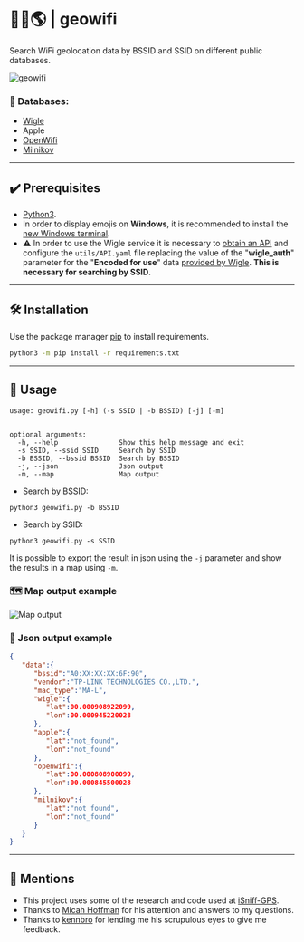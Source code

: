 
# 📡💘🌎 | geowifi  

Search WiFi geolocation data by BSSID and SSID on different public databases.

![geowifi](https://imgur.com/pKOkeI6.png)

### 💾 Databases:
- [Wigle](https://wigle.net/)
- Apple
- [OpenWifi](https://openwifi.su/)
- [Milnikov](https://www.mylnikov.org/)
---


## ✔️ Prerequisites
- [Python3](https://www.python.org/download/releases/3.0/).
- In order to display emojis on **Windows**, it is recommended to install the [new Windows terminal](https://www.microsoft.com/en-us/p/windows-terminal/9n0dx20hk701).
- ⚠️ In order to use the Wigle service it is necessary to [obtain an API](https://api.wigle.net/)  and configure the `utils/API.yaml` file replacing the value of the "**wigle_auth**" parameter for the "**Encoded for use**" data [provided by Wigle](https://wigle.net/account).  **This is necessary for searching by SSID**. 

---


## 🛠️ Installation

Use the package manager [pip](https://pip.pypa.io/en/stable/) to install requirements.

```bash
python3 -m pip install -r requirements.txt
```


---


## 🔎 Usage

```
usage: geowifi.py [-h] (-s SSID | -b BSSID) [-j] [-m]


optional arguments:
  -h, --help               Show this help message and exit
  -s SSID, --ssid SSID     Search by SSID
  -b BSSID, --bssid BSSID  Search by BSSID
  -j, --json               Json output
  -m, --map                Map output
```
- Search by BSSID: 
```
python3 geowifi.py -b BSSID
```

- Search by SSID: 
```
python3 geowifi.py -s SSID
```


It is possible to export the result in json using the `-j` parameter and show the results in a map using `-m`.

### 🗺️ Map output example
![Map output](https://imgur.com/rDBXmXv.png)

### 💾 Json output example
```json
{
   "data":{
      "bssid":"A0:XX:XX:XX:6F:90",
      "vendor":"TP-LINK TECHNOLOGIES CO.,LTD.",
      "mac_type":"MA-L",
      "wigle":{
         "lat":00.000908922099,
         "lon":00.000945220028
      },
      "apple":{
         "lat":"not_found",
         "lon":"not_found"
      },
      "openwifi":{
         "lat":00.000808900099,
         "lon":00.000845500028
      },
      "milnikov":{
         "lat":"not_found",
         "lon":"not_found"
      }
   }
}
```

---


## 📢 Mentions

- This project uses some of the research and code used at [iSniff-GPS](https://github.com/hubert3/iSniff-GPS).
- Thanks to [Micah Hoffman](https://twitter.com/WebBreacher) for his attention and answers to my questions.
- Thanks to [kennbro](https://twitter.com/kennbroorg) for lending me his scrupulous eyes to give me feedback.

